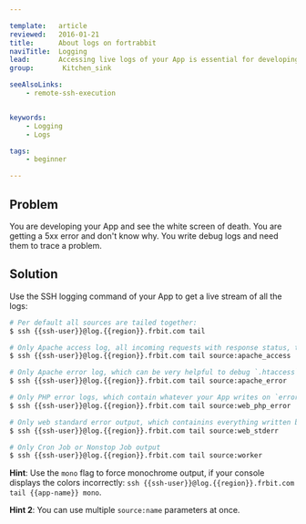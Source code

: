 ```yaml
---

template:   article
reviewed:   2016-01-21
title:      About logs on fortrabbit
naviTitle:  Logging
lead:       Accessing live logs of your App is essential for developing. Here is how you can do it on fortrabbit.
group:       Kitchen_sink

seeAlsoLinks:
    - remote-ssh-execution


keywords:
    - Logging
    - Logs

tags:
    - beginner

---
```


## Problem

You are developing your App and see the white screen of death. You are getting a 5xx error and don't know why. You write debug logs and need them to trace a problem.

## Solution

Use the SSH logging command of your App to get a live stream of all the logs:

```bash
# Per default all sources are tailed together:
$ ssh {{ssh-user}}@log.{{region}}.frbit.com tail

# Only Apache access log, all incoming requests with response status, time-stamp, additional headers and the first line of the request:
$ ssh {{ssh-user}}@log.{{region}}.frbit.com tail source:apache_access

# Only Apache error log, which can be very helpful to debug `.htaccess` files or the like:
$ ssh {{ssh-user}}@log.{{region}}.frbit.com tail source:apache_error

# Only PHP error logs, which contain whatever your App writes on `error_log()`:
$ ssh {{ssh-user}}@log.{{region}}.frbit.com tail source:web_php_error

# Only web standard error output, which containins everything written by your App to `STDERR`:
$ ssh {{ssh-user}}@log.{{region}}.frbit.com tail source:web_stderr

# Only Cron Job or Nonstop Job output
$ ssh {{ssh-user}}@log.{{region}}.frbit.com tail source:worker
```

**Hint**: Use the `mono` flag to force monochrome output, if your console displays the colors incorrectly: `ssh {{ssh-user}}@log.{{region}}.frbit.com tail {{app-name}} mono`.

**Hint 2**: You can use multiple `source:name` parameters at once.
